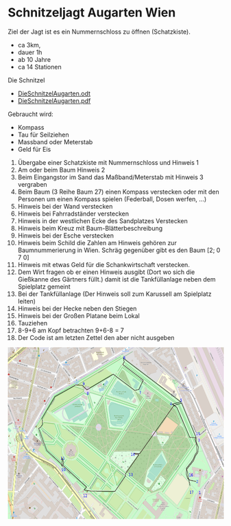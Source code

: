 # Schnitzeljagt Augarten Wien

Ziel der Jagt ist es ein Nummernschloss zu öffnen (Schatzkiste).

* ca 3km, 
* dauer 1h
* ab 10 Jahre
* ca 14 Stationen

Die Schnitzel
* [DieSchnitzelAugarten.odt](OpenOffice)
* [DieSchnitzelAugarten.pdf](PDF)

Gebraucht wird:

* Kompass
* Tau für Seilziehen
* Massband oder Meterstab 
* Geld für Eis

1. Übergabe einer Schatzkiste mit Nummernschloss und Hinweis 1
2. Am oder beim Baum Hinweis 2
3. Beim Eingangstor im Sand das Maßband/Meterstab mit Hinweis 3 vergraben
4. Beim Baum (3 Reihe Baum 27) einen Kompass verstecken oder mit den Personen um einen Kompass spielen (Federball, Dosen werfen, ...)
5. Hinweis bei der Wand verstecken
6. Hinweis bei Fahrradständer verstecken
7. Hinweis in der westlichen Ecke des Sandplatzes Verstecken
8. Hinweis beim Kreuz mit Baum-Blätterbeschreibung
9. Hinweis bei der Esche verstecken
10. Hinweis beim Schild die Zahlen am Hinweis gehören zur Baumnummerierung in Wien. Schräg gegenüber gibt es den Baum [2; 0 7 0]
11. Hinweis mit etwas Geld für die Schankwirtschaft verstecken.
12. Dem Wirt fragen ob er einen Hinweis ausgibt (Dort wo sich die Gießkanne des Gärtners füllt.) damit ist die Tankfüllanlage neben dem Spielplatz gemeint
13. Bei der Tankfüllanlage (Der Hinweis soll zum Karussell am Spielplatz leiten)
14. Hinweis bei der Hecke neben den Stiegen
15. Hinweis bei der Großen Platane beim Lokal
16. Tauziehen
17. 8-9+6 am Kopf betrachten 9+6-8 = 7
18. Der Code ist am letzten Zettel den aber nicht ausgeben

<img src="map.png" height="400"/>

